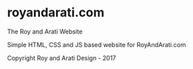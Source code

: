 # royandarati.com
The Roy and Arati Website

Simple HTML, CSS and JS based website for RoyAndArati.com

Copyright Roy and Arati Design - 2017
